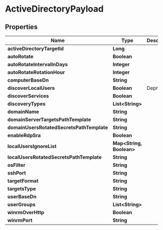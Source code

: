 

# ActiveDirectoryPayload


## Properties

| Name | Type | Description | Notes |
|------------ | ------------- | ------------- | -------------|
|**activeDirectoryTargetId** | **Long** |  |  [optional] |
|**autoRotate** | **Boolean** |  |  [optional] |
|**autoRotateIntervalInDays** | **Integer** |  |  [optional] |
|**autoRotateRotationHour** | **Integer** |  |  [optional] |
|**computerBaseDn** | **String** |  |  [optional] |
|**discoverLocalUsers** | **Boolean** | Deprecated |  [optional] |
|**discoverServices** | **Boolean** |  |  [optional] |
|**discoveryTypes** | **List&lt;String&gt;** |  |  [optional] |
|**domainName** | **String** |  |  [optional] |
|**domainServerTargetsPathTemplate** | **String** |  |  [optional] |
|**domainUsersRotatedSecretsPathTemplate** | **String** |  |  [optional] |
|**enableRdpSra** | **Boolean** |  |  [optional] |
|**localUsersIgnoreList** | **Map&lt;String, Boolean&gt;** |  |  [optional] |
|**localUsersRotatedSecretsPathTemplate** | **String** |  |  [optional] |
|**osFilter** | **String** |  |  [optional] |
|**sshPort** | **String** |  |  [optional] |
|**targetFormat** | **String** |  |  [optional] |
|**targetsType** | **String** |  |  [optional] |
|**userBaseDn** | **String** |  |  [optional] |
|**userGroups** | **List&lt;String&gt;** |  |  [optional] |
|**winrmOverHttp** | **Boolean** |  |  [optional] |
|**winrmPort** | **String** |  |  [optional] |



